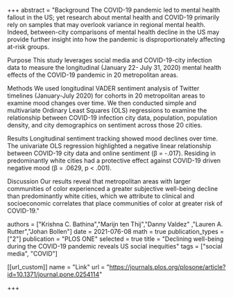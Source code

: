+++
abstract = "Background
The COVID-19 pandemic led to mental health fallout in the US; yet research about mental health and COVID-19 primarily rely on samples that may overlook variance in regional mental health. Indeed, between-city comparisons of mental health decline in the US may provide further insight into how the pandemic is disproportionately affecting at-risk groups.

Purpose
This study leverages social media and COVID-19-city infection data to measure the longitudinal (January 22- July 31, 2020) mental health effects of the COVID-19 pandemic in 20 metropolitan areas.

Methods
We used longitudinal VADER sentiment analysis of Twitter timelines (January-July 2020) for cohorts in 20 metropolitan areas to examine mood changes over time. We then conducted simple and multivariate Ordinary Least Squares (OLS) regressions to examine the relationship between COVID-19 infection city data, population, population density, and city demographics on sentiment across those 20 cities.

Results
Longitudinal sentiment tracking showed mood declines over time. The univariate OLS regression highlighted a negative linear relationship between COVID-19 city data and online sentiment (β = -.017). Residing in predominantly white cities had a protective effect against COVID-19 driven negative mood (β = .0629, p < .001).

Discussion
Our results reveal that metropolitan areas with larger communities of color experienced a greater subjective well-being decline than predominantly white cities, which we attribute to clinical and socioeconomic correlates that place communities of color at greater risk of COVID-19."

authors = ["Krishna C. Bathina","Marijn ten Thij","Danny Valdez" ,"Lauren A. Rutter","Johan Bollen"]
date = 2021-076-08
math = true
publication_types = ["2"]
publication = "PLOS ONE"
selected = true
title = "Declining well-being during the COVID-19 pandemic reveals US social inequities"
tags = ["social media", "COVID"]


[[url_custom]]
name = "Link"
url = "https://journals.plos.org/plosone/article?id=10.1371/journal.pone.0254114"

+++
